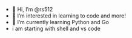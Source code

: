 - 👋 Hi, I’m @rs512
- 👀 I’m interested in learning to code and more!
- 🌱 I’m currently learning Python and Go
- i am starting with shell and vs code



<!---
rs512/rs512 is a ✨ special ✨ repository because its `README.md` (this file) appears on your GitHub profile.
You can click the Preview link to take a look at your changes.
--->
